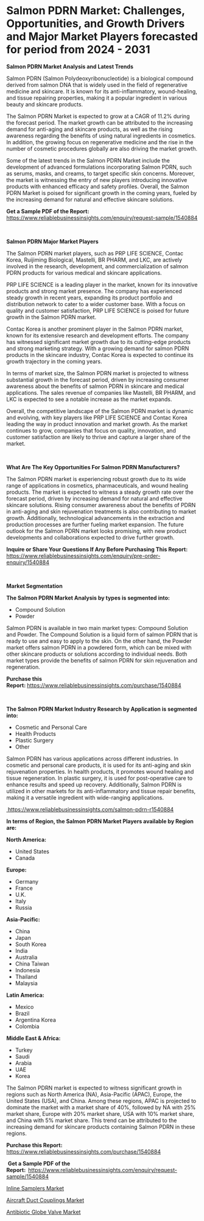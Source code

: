 <p><h1>Salmon PDRN Market: Challenges, Opportunities, and Growth Drivers and Major Market Players forecasted for period from 2024 - 2031</h1></p><p><strong>Salmon PDRN Market Analysis and Latest Trends</strong></p>
<p><p>Salmon PDRN (Salmon Polydeoxyribonucleotide) is a biological compound derived from salmon DNA that is widely used in the field of regenerative medicine and skincare. It is known for its anti-inflammatory, wound-healing, and tissue repairing properties, making it a popular ingredient in various beauty and skincare products.</p><p>The Salmon PDRN Market is expected to grow at a CAGR of 11.2% during the forecast period. The market growth can be attributed to the increasing demand for anti-aging and skincare products, as well as the rising awareness regarding the benefits of using natural ingredients in cosmetics. In addition, the growing focus on regenerative medicine and the rise in the number of cosmetic procedures globally are also driving the market growth.</p><p>Some of the latest trends in the Salmon PDRN Market include the development of advanced formulations incorporating Salmon PDRN, such as serums, masks, and creams, to target specific skin concerns. Moreover, the market is witnessing the entry of new players introducing innovative products with enhanced efficacy and safety profiles. Overall, the Salmon PDRN Market is poised for significant growth in the coming years, fueled by the increasing demand for natural and effective skincare solutions.</p></p>
<p><strong>Get a Sample PDF of the Report:&nbsp;</strong> <a href="https://www.reliablebusinessinsights.com/enquiry/request-sample/1540884">https://www.reliablebusinessinsights.com/enquiry/request-sample/1540884</a></p>
<p>&nbsp;</p>
<p><strong>Salmon PDRN Major Market Players</strong></p>
<p><p>The Salmon PDRN market players, such as PRP LIFE SCIENCE, Contac Korea, Ruijiming Biological, Mastelli, BR PHARM, and LKC, are actively involved in the research, development, and commercialization of salmon PDRN products for various medical and skincare applications. </p><p>PRP LIFE SCIENCE is a leading player in the market, known for its innovative products and strong market presence. The company has experienced steady growth in recent years, expanding its product portfolio and distribution network to cater to a wider customer base. With a focus on quality and customer satisfaction, PRP LIFE SCIENCE is poised for future growth in the Salmon PDRN market.</p><p>Contac Korea is another prominent player in the Salmon PDRN market, known for its extensive research and development efforts. The company has witnessed significant market growth due to its cutting-edge products and strong marketing strategy. With a growing demand for salmon PDRN products in the skincare industry, Contac Korea is expected to continue its growth trajectory in the coming years.</p><p>In terms of market size, the Salmon PDRN market is projected to witness substantial growth in the forecast period, driven by increasing consumer awareness about the benefits of salmon PDRN in skincare and medical applications. The sales revenue of companies like Mastelli, BR PHARM, and LKC is expected to see a notable increase as the market expands.</p><p>Overall, the competitive landscape of the Salmon PDRN market is dynamic and evolving, with key players like PRP LIFE SCIENCE and Contac Korea leading the way in product innovation and market growth. As the market continues to grow, companies that focus on quality, innovation, and customer satisfaction are likely to thrive and capture a larger share of the market.</p></p>
<p>&nbsp;</p>
<p><strong>What Are The Key Opportunities For Salmon PDRN Manufacturers?</strong></p>
<p><p>The Salmon PDRN market is experiencing robust growth due to its wide range of applications in cosmetics, pharmaceuticals, and wound healing products. The market is expected to witness a steady growth rate over the forecast period, driven by increasing demand for natural and effective skincare solutions. Rising consumer awareness about the benefits of PDRN in anti-aging and skin rejuvenation treatments is also contributing to market growth. Additionally, technological advancements in the extraction and production processes are further fueling market expansion. The future outlook for the Salmon PDRN market looks promising, with new product developments and collaborations expected to drive further growth.</p></p>
<p><strong>Inquire or Share Your Questions If Any Before Purchasing This Report:</strong> <a href="https://www.reliablebusinessinsights.com/enquiry/pre-order-enquiry/1540884">https://www.reliablebusinessinsights.com/enquiry/pre-order-enquiry/1540884</a></p>
<p>&nbsp;</p>
<p><strong>Market Segmentation</strong></p>
<p><strong>The Salmon PDRN Market Analysis by types is segmented into:</strong></p>
<p><ul><li>Compound Solution</li><li>Powder</li></ul></p>
<p><p>Salmon PDRN is available in two main market types: Compound Solution and Powder. The Compound Solution is a liquid form of salmon PDRN that is ready to use and easy to apply to the skin. On the other hand, the Powder market offers salmon PDRN in a powdered form, which can be mixed with other skincare products or solutions according to individual needs. Both market types provide the benefits of salmon PDRN for skin rejuvenation and regeneration.</p></p>
<p><strong>Purchase this Report:&nbsp;</strong><a href="https://www.reliablebusinessinsights.com/purchase/1540884">https://www.reliablebusinessinsights.com/purchase/1540884</a></p>
<p>&nbsp;</p>
<p><strong>The Salmon PDRN Market Industry Research by Application is segmented into:</strong></p>
<p><ul><li>Cosmetic and Personal Care</li><li>Health Products</li><li>Plastic Surgery</li><li>Other</li></ul></p>
<p><p>Salmon PDRN has various applications across different industries. In cosmetic and personal care products, it is used for its anti-aging and skin rejuvenation properties. In health products, it promotes wound healing and tissue regeneration. In plastic surgery, it is used for post-operative care to enhance results and speed up recovery. Additionally, Salmon PDRN is utilized in other markets for its anti-inflammatory and tissue repair benefits, making it a versatile ingredient with wide-ranging applications.</p></p>
<p><a href="https://www.reliablebusinessinsights.com/salmon-pdrn-r1540884">&nbsp;https://www.reliablebusinessinsights.com/salmon-pdrn-r1540884</a></p>
<p><strong>In terms of Region, the Salmon PDRN Market Players available by Region are:</strong></p>
<p>
    <p> <strong> North America: </strong>
        <ul>
            <li>United States</li>
            <li>Canada</li>
        </ul>
        </p> 
    <p> <strong> Europe: </strong>
        <ul>
            <li>Germany</li>
            <li>France</li>
            <li>U.K.</li>
            <li>Italy</li>
            <li>Russia</li>
        </ul>
        </p> 
    <p> <strong> Asia-Pacific: </strong>
        <ul>
            <li>China</li>
            <li>Japan</li>
            <li>South Korea</li>
            <li>India</li>
            <li>Australia</li>
            <li>China Taiwan</li>
            <li>Indonesia</li>
            <li>Thailand</li>
            <li>Malaysia</li>
        </ul>
        </p> 
    <p> <strong> Latin America: </strong>
        <ul>
            <li>Mexico</li>
            <li>Brazil</li>
            <li>Argentina Korea</li>
            <li>Colombia</li>
        </ul>
        </p> 
    <p> <strong> Middle East & Africa: </strong>
        <ul>
            <li>Turkey</li>
            <li>Saudi</li>
            <li>Arabia</li>
            <li>UAE</li>
            <li>Korea</li>
        </ul>
    </p>
    </p>
<p><p>The Salmon PDRN market is expected to witness significant growth in regions such as North America (NA), Asia-Pacific (APAC), Europe, the United States (USA), and China. Among these regions, APAC is projected to dominate the market with a market share of 40%, followed by NA with 25% market share, Europe with 20% market share, USA with 10% market share, and China with 5% market share. This trend can be attributed to the increasing demand for skincare products containing Salmon PDRN in these regions.</p></p>
<p><strong>Purchase this Report: </strong><a href="https://www.reliablebusinessinsights.com/purchase/1540884">https://www.reliablebusinessinsights.com/purchase/1540884</a></p>
<p>&nbsp;<strong>Get a Sample PDF of the Report:&nbsp;&nbsp;</strong><a href="https://www.reliablebusinessinsights.com/enquiry/request-sample/1540884">https://www.reliablebusinessinsights.com/enquiry/request-sample/1540884</a></p>
<p><strong></strong></p>
<p><p><a href="https://github.com/irfadac/Market-Research-Report-List-4/blob/main/inline-samplers-market.md">Inline Samplers Market</a></p><p><a href="https://github.com/ashepherd82/Market-Research-Report-List-5/blob/main/aircraft-duct-couplings-market.md">Aircraft Duct Couplings Market</a></p><p><a href="https://github.com/myacatherineblakecaczo9vcsw/Market-Research-Report-List-3/blob/main/antibiotic-globe-valve-market.md">Antibiotic Globe Valve Market</a></p></p>
